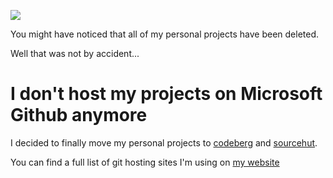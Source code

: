 ![](https://avatars.githubusercontent.com/u/46848143?v=4)

You might have noticed that all of my personal projects have been deleted.

Well that was not by accident...

# I don't host my projects on Microsoft Github anymore

I decided to finally move my personal projects to 
[codeberg](https://codeberg.org/comcloudway) and 
[sourcehut](https://sr.ht/~comcloudway/).

You can find a full list of git hosting sites I'm using on [my website](https://ccw.icu)
